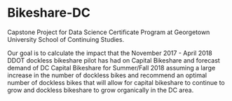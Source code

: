 # Bikeshare-DC

Capstone Project for Data Science Certificate Program at Georgetown University School of Continuing Studies.

Our goal is to calculate the impact that the November 2017 - April 2018 DDOT dockless bikeshare pilot has had on Capital Bikeshare and forecast demand of DC Capital Bikeshare for Summer/Fall 2018 assuming a large increase in the number of dockless bikes and recommend an optimal number of dockless bikes that will allow for capital bikeshare to continue to grow and dockless bikeshare to grow organically in the DC area. 
